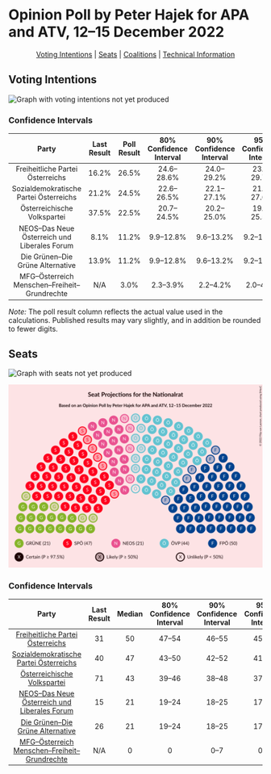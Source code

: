 # Opinion Poll by Peter Hajek for APA and ATV, 12–15 December 2022

<p align="center"><a href="#voting-intentions">Voting Intentions</a> | <a href="#seats">Seats</a> | <a href="#coalitions">Coalitions</a> | <a href="#technical-information">Technical Information</a></p>

## Voting Intentions

![Graph with voting intentions not yet produced](2022-12-15-PeterHajek.png "Voting Intentions")

### Confidence Intervals

| Party | Last Result | Poll Result | 80% Confidence Interval | 90% Confidence Interval | 95% Confidence Interval | 99% Confidence Interval |
|:-----:|:-----------:|:-----------:|:-----------------------:|:-----------------------:|:-----------------------:|:-----------------------:|
| Freiheitliche Partei Österreichs | 16.2% | 26.5% | 24.6–28.6% |24.0–29.2% |23.5–29.7% |22.6–30.7% |
| Sozialdemokratische Partei Österreichs | 21.2% | 24.5% | 22.6–26.5% |22.1–27.1% |21.6–27.6% |20.8–28.6% |
| Österreichische Volkspartei | 37.5% | 22.5% | 20.7–24.5% |20.2–25.0% |19.7–25.5% |18.9–26.5% |
| NEOS–Das Neue Österreich und Liberales Forum | 8.1% | 11.2% | 9.9–12.8% |9.6–13.2% |9.2–13.6% |8.6–14.4% |
| Die Grünen–Die Grüne Alternative | 13.9% | 11.2% | 9.9–12.8% |9.6–13.2% |9.2–13.6% |8.6–14.4% |
| MFG–Österreich Menschen–Freiheit–Grundrechte | N/A | 3.0% | 2.3–3.9% |2.2–4.2% |2.0–4.4% |1.8–4.9% |

*Note:* The poll result column reflects the actual value used in the calculations. Published results may vary slightly, and in addition be rounded to fewer digits.

## Seats

![Graph with seats not yet produced](2022-12-15-PeterHajek-seats.png "Seats")

![Graph with seating plan not yet produced](2022-12-15-PeterHajek-seating-plan.png "Seating Plan")

### Confidence Intervals

| Party | Last Result | Median | 80% Confidence Interval | 90% Confidence Interval | 95% Confidence Interval | 99% Confidence Interval |
|:-----:|:-----------:|:------:|:-----------------------:|:-----------------------:|:-----------------------:|:-----------------------:|
| <a href="#freiheitliche-partei-österreichs">Freiheitliche Partei Österreichs</a> | 31 | 50 | 47–54 |46–55 |45–56 |43–58 |
| <a href="#sozialdemokratische-partei-österreichs">Sozialdemokratische Partei Österreichs</a> | 40 | 47 | 43–50 |42–52 |41–52 |39–54 |
| <a href="#österreichische-volkspartei">Österreichische Volkspartei</a> | 71 | 43 | 39–46 |38–48 |37–48 |36–50 |
| <a href="#neos–das-neue-österreich-und-liberales-forum">NEOS–Das Neue Österreich und Liberales Forum</a> | 15 | 21 | 19–24 |18–25 |17–26 |16–27 |
| <a href="#die-grünen–die-grüne-alternative">Die Grünen–Die Grüne Alternative</a> | 26 | 21 | 19–24 |18–25 |17–26 |16–27 |
| <a href="#mfg–österreich-menschen–freiheit–grundrechte">MFG–Österreich Menschen–Freiheit–Grundrechte</a> | N/A | 0 | 0 |0–7 |0–8 |0–9 |

